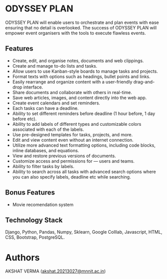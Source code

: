 
# ODYSSEY PLAN

ODYSSEY PLAN will enable users to orchestrate and plan events with ease ensuring that no detail is overlooked. The success of ODYSSEY PLAN will empower event organisers with the tools to execute flawless events.




## Features

- Create, edit, and organise notes, documents and web clippings.
- Create and manage to-do lists and tasks.
- Allow users to use Kanban-style boards to manage tasks and projects.
- Format texts with options such as headings, bullet points and links.
- Easily rearrange and organize content with a user-friendly drag-and-drop interface.
- Share documents and collaborate with others in real-time.
- Save web articles, images, and content directly into the web app.
- Create event calendars and set reminders.
- Each tasks can have a deadline.
- Ability to set different reminders before deadline (1 hour before, 1 day before etc).
- Ability to add labels of different types and customizable colors associated with each of the labels.
- Use pre-designed templates for tasks, projects, and more.
- Edit and view content even without an internet connection.
- Utilize more advanced text formatting options, including code blocks, inline databases, and equations.
- View and restore previous versions of documents.
- Customize access and permissions for — users and teams.
- Ability to filter tasks by labels.
- Ability to search across all tasks with advanced search options where you can also specify labels, deadline etc while searching.
## Bonus Features 
- Movie recomendation system
## Technology Stack

 Django,
 Python,
 Pandas,
 Numpy,
 Sklearn,
 Google Colllab,
 Javascript,
 HTML,
 CSS,
 Bootstrap,
 PostgreSQL.

# Authors

AKSHAT VERMA (akshat.20213027@mnnit.ac.in)





